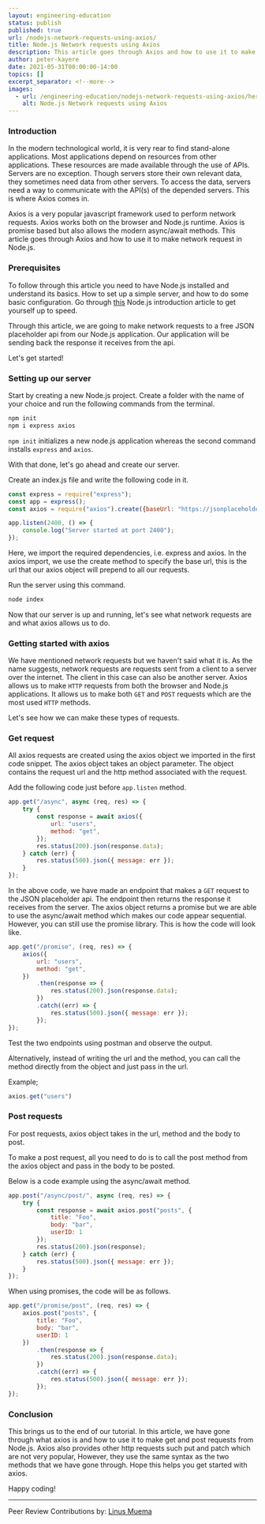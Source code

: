 ```yaml
---
layout: engineering-education
status: publish
published: true
url: /nodejs-network-requests-using-axios/
title: Node.js Network requests using Axios
description: This article goes through Axios and how to use it to make network request in Node.js. Axios is a very popular javascript framework used to perform network requests.
author: peter-kayere
date: 2021-05-31T00:00:00-14:00
topics: []
excerpt_separator: <!--more-->
images:
  - url: /engineering-education/nodejs-network-requests-using-axios/hero.jpg
    alt: Node.js Network requests using Axios
---
```


### Introduction

In the modern technological world, it is very rear to find stand-alone applications. Most applications depend on resources from other applications. These resources are made available through the use of APIs. Servers are no exception. Though servers store their own relevant data, they sometimes need data from other servers. To access the data, servers need a way to communicate with the API(s) of the depended servers. This is where Axios comes in.

Axios is a very popular javascript framework used to perform network requests. Axios works both on the browser and Node.js runtime. Axios is promise based but also allows the modern async/await methods. This article goes through Axios and how to use it to make network request in Node.js.

### Prerequisites

To follow through this article you need to have Node.js installed and understand its basics. How to set up a simple server, and how to do some basic configuration. Go through [this](/engineering-education/building-a-basic-api-with-nodejs/) Node.js introduction article to get yourself up to speed.

Through this article, we are going to make network requests to a free JSON placeholder api from our Node.js application. Our application will be sending back the response it receives from the api.

Let's get started!

### Setting up our server

Start by creating a new Node.js project. Create a folder with the name of your choice and run the following commands from the terminal.

```bash
npm init
npm i express axios
```

`npm init` initializes a new node.js application whereas the second command installs `express` and `axios`.

With that done, let's go ahead and create our server.

Create an index.js file and write the following code in it.

```Javascript
const express = require("express");
const app = express();
const axios = require("axios").create({baseUrl: "https://jsonplaceholder.typicode.com/"});

app.listen(2400, () => {
	console.log("Server started at port 2400");
});
```

Here, we import the required dependencies, i.e. express and axios. In the axios import, we use the create method to specify the base url, this is the url that our axios object will prepend to all our requests.

Run the server using this command.

```bash
node index
```

Now that our server is up and running, let's see what network requests are and what axios allows us to do.

### Getting started with axios

We have mentioned network requests but we haven't said what it is. As the name suggests, network requests are requests sent from a client to a server over the internet. The client in this case can also be another server. Axios allows us to make `HTTP` requests from both the browser and Node.js applications. It allows us to make both `GET` and `POST` requests which are the most used `HTTP` methods.

Let's see how we can make these types of requests.

### Get request

All axios requests are created using the axios object we imported in the first code snippet. The axios object takes an object parameter. The object contains the request url and the http method associated with the request.

Add the following code just before `app.listen` method.

```Javascript
app.get("/async", async (req, res) => {
	try {
		const response = await axios({
			url: "users",
			method: "get",
		});
		res.status(200).json(response.data);
	} catch (err) {
		res.status(500).json({ message: err });
	}
});
```

In the above code, we have made an endpoint that makes a `GET` request to the JSON placeholder api. The endpoint then returns the response it receives from the server. The axios object returns a promise but we are able to use the async/await method which makes our code appear sequential. However, you can still use the promise library. This is how the code will look like.

```Javascript
app.get("/promise", (req, res) => {
	axios({
		url: "users",
		method: "get",
	})
		.then(response => {
			res.status(200).json(response.data);
		})
		.catch((err) => {
			res.status(500).json({ message: err });
		});
});
```

Test the two endpoints using postman and observe the output.

Alternatively, instead of writing the url and the method, you can call the method directly from the object and just pass in the url.

Example;

```Javascript
axios.get("users")
```

### Post requests

For post requests, axios object takes in the url, method and the body to post.

To make a post request, all you need to do is to call the post method from the axios object and pass in the body to be posted.

Below is a code example using the async/await method.

```Javascript
app.post("/async/post/", async (req, res) => {
	try {
		const response = await axios.post("posts", {
			title: "Foo",
			body: "bar",
			userID: 1
		});
		res.status(200).json(response);
	} catch (err) {
		res.status(500).json({ message: err });
	}
});
```

When using promises, the code will be as follows.

```Javascript
app.get("/promise/post", (req, res) => {
	axios.post("posts", {
		title: "Foo",
		body: "bar",
		userID: 1
	})
		.then(response => {
			res.status(200).json(response.data);
		})
		.catch((err) => {
			res.status(500).json({ message: err });
		});
});
```

### Conclusion

This brings us to the end of our tutorial. In this article, we have gone through what axios is and how to use it to make get and post requests from Node.js. Axios also provides other http requests such put and patch which are not very popular, However, they use the same syntax as the two methods that we have gone through. Hope this helps you get started with axios.

Happy coding!

---

Peer Review Contributions by: [Linus Muema](/engineering-education/authors/linus-muema/)
